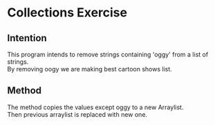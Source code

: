 # Collections Exercise

## Intention

This program intends to remove strings containing 'oggy' from a list of strings.</br>
By removing oogy we are making best cartoon shows list.

## Method

The method copies the values except oggy to a new Arraylist.</br>
Then previous arraylist is replaced with new one.
